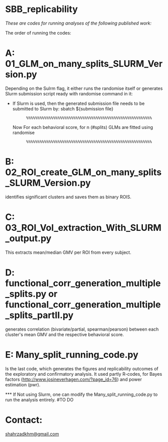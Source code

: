 # SBB_replicability
_These are codes for running analyses of the following published work:_


The order of running the codes:


# A: 01_GLM_on_many_splits_SLURM_Version.py
  Depending on the Sulrm flag, it either runs the randomise itself or generates Slurm submission script ready with randomise 
  command in it:
  - If Slurm is used, then the generated submission file needs to be submitted to Slurm by: sbatch ${submission file}
  
              %%%%%%%%%%%%%%%%%%%%%%%%%%%%%%%%%%%%%%%%%%%%%%%%%%%%%%%%
              
      Now For each behavioral score, for n (#splits) GLMs are fitted using randomise
      
              %%%%%%%%%%%%%%%%%%%%%%%%%%%%%%%%%%%%%%%%%%%%%%%%%%%%%%%%

# B:  02_ROI_create_GLM_on_many_splits_SLURM_Version.py
  identifies significant clusters and saves them as binary ROIS. 
  
# C:  03_ROI_Vol_extraction_With_SLURM_output.py
  This extracts mean/median GMV per ROI from every subject.

# D:  functional_corr_generation_multiple_splits.py or functional_corr_generation_multiple_splits_partII.py
  generates correlation (bivariate/partial, spearman/pearson) between each cluster's mean GMV and the respective behavioral score. 
  
# E:  Many_split_running_code.py 
  Is the last code, which generates the figures and replicability outcomes of the exploratory and confirmatory analysis. 
  It used partly R-codes, for Bayes factors (http://www.josineverhagen.com/?page_id=76) and power estimation (pwr). 
  
  *** If Not using Slurm, one can modify the Many_split_running_code.py to run the analysis entirely. #TO DO
   

# Contact:
shahrzadkhm@gmail.com
